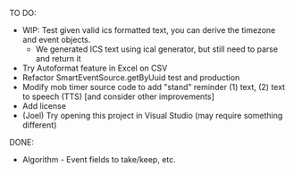 TO DO:  
- WIP: Test given valid ics formatted text, you can derive the timezone and event objects.    
  - We generated ICS text using ical generator, but still need to parse and return it  
- Try Autoformat feature in Excel on CSV     
- Refactor SmartEventSource.getByUuid test and production
- Modify mob timer source code to add "stand" reminder (1) text, (2) text to speech (TTS) 
  [and consider other improvements]
- Add license
- (Joel) Try opening this project in Visual Studio (may require something different)     

DONE:
- Algorithm - Event fields to take/keep, etc.
